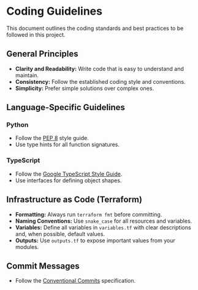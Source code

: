 # Coding Guidelines

This document outlines the coding standards and best practices to be followed in this project.

## General Principles

- **Clarity and Readability:** Write code that is easy to understand and maintain.
- **Consistency:** Follow the established coding style and conventions.
- **Simplicity:** Prefer simple solutions over complex ones.

## Language-Specific Guidelines

### Python

- Follow the [PEP 8](https://www.python.org/dev/peps/pep-0008/) style guide.
- Use type hints for all function signatures.

### TypeScript

- Follow the [Google TypeScript Style Guide](https://google.github.io/styleguide/tsguide.html).
- Use interfaces for defining object shapes.

## Infrastructure as Code (Terraform)

- **Formatting:** Always run `terraform fmt` before committing.
- **Naming Conventions:** Use `snake_case` for all resources and variables.
- **Variables:** Define all variables in `variables.tf` with clear descriptions and, when possible, default values.
- **Outputs:** Use `outputs.tf` to expose important values from your modules.

## Commit Messages

- Follow the [Conventional Commits](https://www.conventionalcommits.org/en/v1.0.0/) specification.